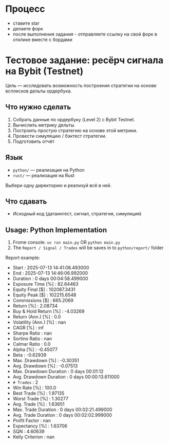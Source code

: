 # Процесс

- ставите star
- делаете форк
- после выполнения задания - отправляете ссылку на свой форк в отклике вместе с бордами

# Тестовое задание: ресёрч сигнала на Bybit (Testnet)

Цель — исследовать возможность построения стратегии на основе всплесков дельты ордербука.

## Что нужно сделать

1. Собрать данные по ордербуку (Level 2) с Bybit Testnet.
2. Вычислить метрику дельты.
3. Построить простую стратегию на основе этой метрики.
4. Провести симуляцию / бэктест стратегии.
5. Подготовить отчёт

## Язык

- `python/` — реализация на Python
- `rust/` — реализация на Rust

Выбери одну директорию и реализуй всё в ней.

## Что сдавать

- Исходный код (датаингест, сигнал, стратегия, симуляция)

## Usage: Python Implementation
1. Frome console: `uv run main.py` OR `python main.py`
2. The `Report / Signal / Trades` will be saves in to `python/report/` folder

Report example:

- Start                    : 2025-07-13 14:41:08.493000
- End                      : 2025-07-13 14:46:06.992000
- Duration                 : 0 days 00:04:58.499000
- Exposure Time [%]        : 82.64463
- Equity Final [$]         : 102087.3431
- Equity Peak [$]          : 102215.6548
- Commissions [$]          : 665.2069
- Return [%]               : 2.08734
- Buy & Hold Return [%]    : -4.03269
- Return (Ann.) [%]        : 0.0
- Volatility (Ann.) [%]    : nan
- CAGR [%]                 : inf
- Sharpe Ratio             : nan
- Sortino Ratio            : nan
- Calmar Ratio             : 0.0
- Alpha [%]                : -0.45077
- Beta                     : -0.62939
- Max. Drawdown [%]        : -0.30351
- Avg. Drawdown [%]        : -0.07513
- Max. Drawdown Duration   : 0 days 00:01:12
- Avg. Drawdown Duration   : 0 days 00:00:13.611000
- `# Trades`                 : 2
- Win Rate [%]             : 100.0
- Best Trade [%]           : 1.97135
- Worst Trade [%]          : 1.30277
- Avg. Trade [%]           : 1.63651
- Max. Trade Duration      : 0 days 00:02:21.499000
- Avg. Trade Duration      : 0 days 00:02:02.999000
- Profit Factor            : nan
- Expectancy [%]           : 1.63706
- SQN                      : 4.60639
- Kelly Criterion          : nan
 